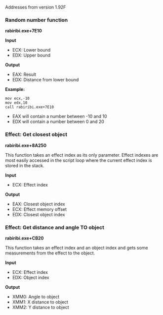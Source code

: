 Addresses from version 1.92F

### Random number function
**rabiribi.exe+7E10**

**Input**
* ECX: Lower bound
* EDX: Upper bound

**Output**
* EAX: Result
* EDX: Distance from lower bound

**Example:**
```assembly
mov ecx,-10
mov edx,10
call rabiribi.exe+7E10
```

* EAX will contain a number between -10 and 10
* EDX will contain a number between 0 and 20

### Effect: Get closest object
**rabiribi.exe+8A250**

This function takes an effect index as its only parameter. Effect indexes are most easily accessed in the script loop where the current effect index is stored in the stack.

**Input**
* ECX: Effect index

**Output**
* EAX: Closest object index
* ECX: Effect memory offset
* EDX: Closest object index

### Effect: Get distance and angle TO object
**rabiribi.exe+CB20**

This function takes an effect index and an object index and gets some measurements from the effect to the object.

**Input**
* ECX: Effect index
* EDX: Object index

**Output**
* XMM0: Angle to object
* XMM1: X distance to object
* XMM2: Y distance to object

